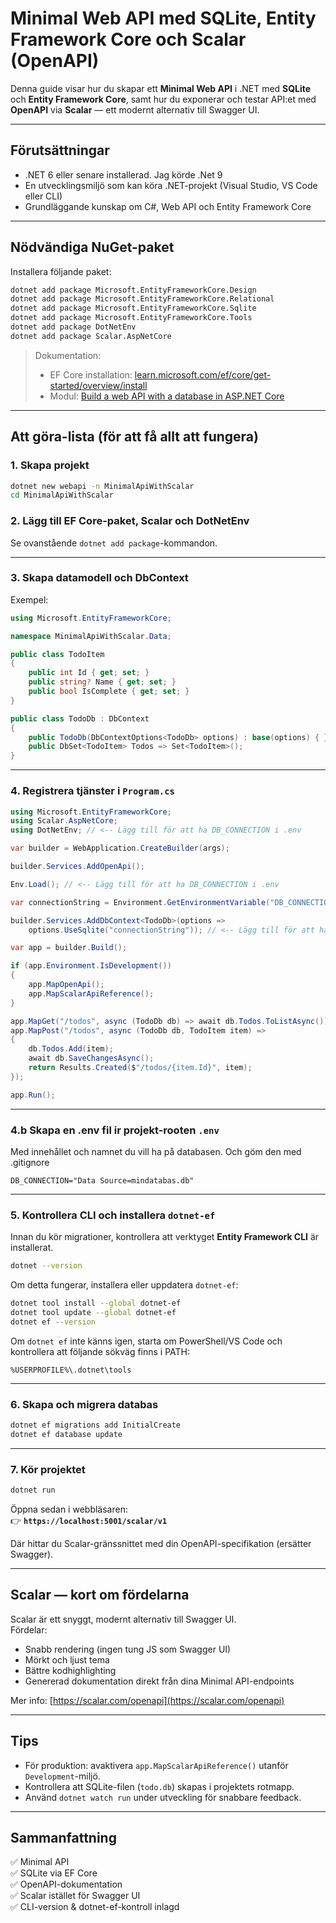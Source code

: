 # Minimal Web API med SQLite, Entity Framework Core och Scalar (OpenAPI)

Denna guide visar hur du skapar ett **Minimal Web API** i .NET med **SQLite** och **Entity Framework Core**, samt hur du exponerar och testar API:et med **OpenAPI** via **Scalar** — ett modernt alternativ till Swagger UI.

---

## Förutsättningar

- .NET 6 eller senare installerad. Jag körde .Net 9  
- En utvecklingsmiljö som kan köra .NET-projekt (Visual Studio, VS Code eller CLI)  
- Grundläggande kunskap om C#, Web API och Entity Framework Core  

---

## Nödvändiga NuGet-paket

Installera följande paket:

```bash
dotnet add package Microsoft.EntityFrameworkCore.Design
dotnet add package Microsoft.EntityFrameworkCore.Relational
dotnet add package Microsoft.EntityFrameworkCore.Sqlite
dotnet add package Microsoft.EntityFrameworkCore.Tools
dotnet add package DotNetEnv
dotnet add package Scalar.AspNetCore
```

> Dokumentation:  
> - EF Core installation: [learn.microsoft.com/ef/core/get-started/overview/install](https://learn.microsoft.com/en-us/ef/core/get-started/overview/install)  
> - Modul: [Build a web API with a database in ASP.NET Core](https://learn.microsoft.com/en-us/training/modules/build-web-api-minimal-database/)

---

## Att göra-lista (för att få allt att fungera)

### 1. Skapa projekt
```bash
dotnet new webapi -n MinimalApiWithScalar
cd MinimalApiWithScalar
```

### 2. Lägg till EF Core-paket, Scalar och DotNetEnv
Se ovanstående `dotnet add package`-kommandon.

---

### 3. Skapa datamodell och DbContext
Exempel:
```csharp
using Microsoft.EntityFrameworkCore;

namespace MinimalApiWithScalar.Data;

public class TodoItem
{
    public int Id { get; set; }
    public string? Name { get; set; }
    public bool IsComplete { get; set; }
}

public class TodoDb : DbContext
{
    public TodoDb(DbContextOptions<TodoDb> options) : base(options) { }
    public DbSet<TodoItem> Todos => Set<TodoItem>();
}
```

---

### 4. Registrera tjänster i `Program.cs`
```csharp
using Microsoft.EntityFrameworkCore;
using Scalar.AspNetCore;
using DotNetEnv; // <-- Lägg till för att ha DB_CONNECTION i .env

var builder = WebApplication.CreateBuilder(args);

builder.Services.AddOpenApi();

Env.Load(); // <-- Lägg till för att ha DB_CONNECTION i .env

var connectionString = Environment.GetEnvironmentVariable("DB_CONNECTION"); // <-- Lägg till för att ha DB_CONNECTION i .env

builder.Services.AddDbContext<TodoDb>(options =>
    options.UseSqlite("connectionString")); // <-- Lägg till för att ha DB_CONNECTION i .env

var app = builder.Build();

if (app.Environment.IsDevelopment())
{
    app.MapOpenApi();
    app.MapScalarApiReference();
}

app.MapGet("/todos", async (TodoDb db) => await db.Todos.ToListAsync());
app.MapPost("/todos", async (TodoDb db, TodoItem item) =>
{
    db.Todos.Add(item);
    await db.SaveChangesAsync();
    return Results.Created($"/todos/{item.Id}", item);
});

app.Run();
```
---

### 4.b Skapa en .env fil ir projekt-rooten `.env`
Med innehållet och namnet du vill ha på databasen. Och göm den med .gitignore

```
DB_CONNECTION="Data Source=mindatabas.db"
```
---

### 5. Kontrollera CLI och installera `dotnet-ef`
Innan du kör migrationer, kontrollera att verktyget **Entity Framework CLI** är installerat.

```bash
dotnet --version
```
Om detta fungerar, installera eller uppdatera `dotnet-ef`:

```bash
dotnet tool install --global dotnet-ef
dotnet tool update --global dotnet-ef
dotnet ef --version
```
Om `dotnet ef` inte känns igen, starta om PowerShell/VS Code och kontrollera att följande sökväg finns i PATH:
```
%USERPROFILE%\.dotnet\tools
```

---

### 6. Skapa och migrera databas
```bash
dotnet ef migrations add InitialCreate
dotnet ef database update
```

---

### 7. Kör projektet
```bash
dotnet run
```

Öppna sedan i webbläsaren:  
👉 **`https://localhost:5001/scalar/v1`**

Där hittar du Scalar-gränssnittet med din OpenAPI-specifikation (ersätter Swagger).

---

## Scalar — kort om fördelarna

Scalar är ett snyggt, modernt alternativ till Swagger UI.  
Fördelar:
- Snabb rendering (ingen tung JS som Swagger UI)  
- Mörkt och ljust tema  
- Bättre kodhighlighting  
- Genererad dokumentation direkt från dina Minimal API-endpoints  

Mer info: [https://scalar.com/openapi](https://scalar.com/openapi)

---

## Tips

- För produktion: avaktivera `app.MapScalarApiReference()` utanför `Development`-miljö.  
- Kontrollera att SQLite-filen (`todo.db`) skapas i projektets rotmapp.  
- Använd `dotnet watch run` under utveckling för snabbare feedback.  

---

## Sammanfattning

✅ Minimal API  
✅ SQLite via EF Core  
✅ OpenAPI-dokumentation  
✅ Scalar istället för Swagger UI  
✅ CLI-version & dotnet-ef-kontroll inlagd
